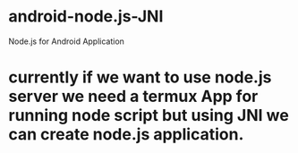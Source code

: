 # android-node.js-JNI
Node.js for Android Application 

# currently if we want to use node.js server we need a termux App for running node script but using JNI we can create node.js application. 
